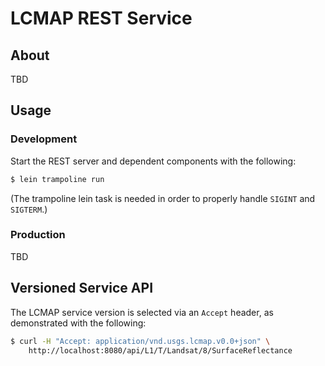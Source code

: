 # LCMAP REST Service

## About

TBD

## Usage

### Development

Start the REST server and dependent components with the following:

```bash
$ lein trampoline run
```

(The trampoline lein task is needed in order to properly handle ``SIGINT`` and ``SIGTERM``.)

### Production

TBD

## Versioned Service API

The LCMAP service version is selected via an ``Accept`` header, as demonstrated
with the following:

```bash
$ curl -H "Accept: application/vnd.usgs.lcmap.v0.0+json" \
    http://localhost:8080/api/L1/T/Landsat/8/SurfaceReflectance
```

